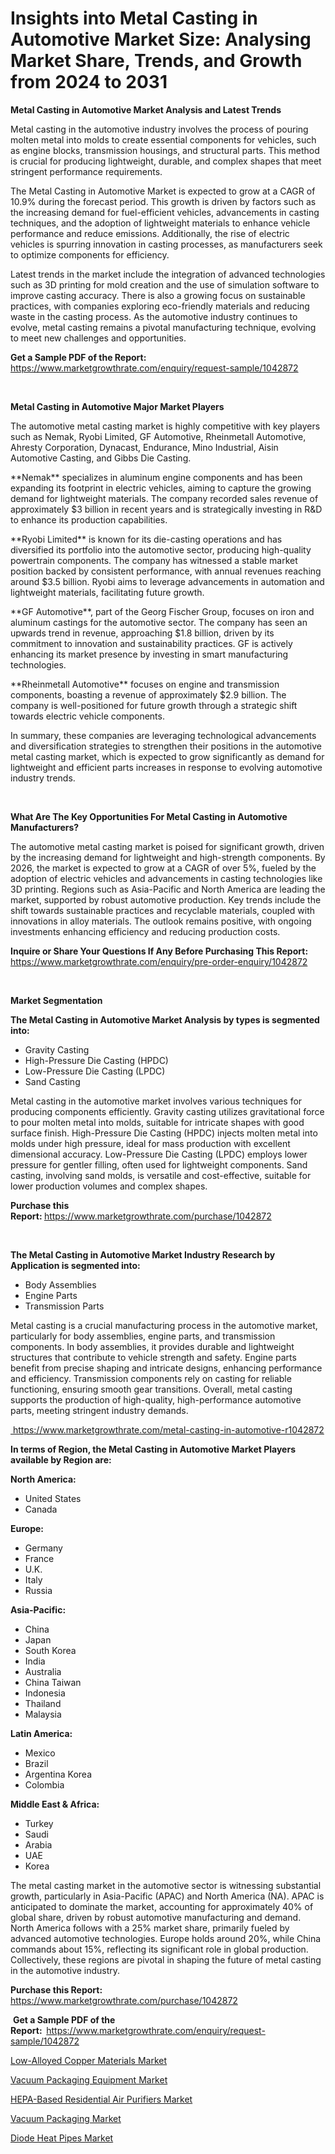 <p><h1>Insights into Metal Casting in Automotive Market Size: Analysing Market Share, Trends, and Growth from 2024 to 2031</h1></p><p><strong>Metal Casting in Automotive Market Analysis and Latest Trends</strong></p>
<p><p>Metal casting in the automotive industry involves the process of pouring molten metal into molds to create essential components for vehicles, such as engine blocks, transmission housings, and structural parts. This method is crucial for producing lightweight, durable, and complex shapes that meet stringent performance requirements. </p><p>The Metal Casting in Automotive Market is expected to grow at a CAGR of 10.9% during the forecast period. This growth is driven by factors such as the increasing demand for fuel-efficient vehicles, advancements in casting techniques, and the adoption of lightweight materials to enhance vehicle performance and reduce emissions. Additionally, the rise of electric vehicles is spurring innovation in casting processes, as manufacturers seek to optimize components for efficiency. </p><p>Latest trends in the market include the integration of advanced technologies such as 3D printing for mold creation and the use of simulation software to improve casting accuracy. There is also a growing focus on sustainable practices, with companies exploring eco-friendly materials and reducing waste in the casting process. As the automotive industry continues to evolve, metal casting remains a pivotal manufacturing technique, evolving to meet new challenges and opportunities.</p></p>
<p><strong>Get a Sample PDF of the Report:&nbsp;</strong> <a href="https://www.marketgrowthrate.com/enquiry/request-sample/1042872">https://www.marketgrowthrate.com/enquiry/request-sample/1042872</a></p>
<p>&nbsp;</p>
<p><strong>Metal Casting in Automotive Major Market Players</strong></p>
<p><p>The automotive metal casting market is highly competitive with key players such as Nemak, Ryobi Limited, GF Automotive, Rheinmetall Automotive, Ahresty Corporation, Dynacast, Endurance, Mino Industrial, Aisin Automotive Casting, and Gibbs Die Casting. </p><p>**Nemak** specializes in aluminum engine components and has been expanding its footprint in electric vehicles, aiming to capture the growing demand for lightweight materials. The company recorded sales revenue of approximately $3 billion in recent years and is strategically investing in R&D to enhance its production capabilities.</p><p>**Ryobi Limited** is known for its die-casting operations and has diversified its portfolio into the automotive sector, producing high-quality powertrain components. The company has witnessed a stable market position backed by consistent performance, with annual revenues reaching around $3.5 billion. Ryobi aims to leverage advancements in automation and lightweight materials, facilitating future growth.</p><p>**GF Automotive**, part of the Georg Fischer Group, focuses on iron and aluminum castings for the automotive sector. The company has seen an upwards trend in revenue, approaching $1.8 billion, driven by its commitment to innovation and sustainability practices. GF is actively enhancing its market presence by investing in smart manufacturing technologies.</p><p>**Rheinmetall Automotive** focuses on engine and transmission components, boasting a revenue of approximately $2.9 billion. The company is well-positioned for future growth through a strategic shift towards electric vehicle components.</p><p>In summary, these companies are leveraging technological advancements and diversification strategies to strengthen their positions in the automotive metal casting market, which is expected to grow significantly as demand for lightweight and efficient parts increases in response to evolving automotive industry trends.</p></p>
<p>&nbsp;</p>
<p><strong>What Are The Key Opportunities For Metal Casting in Automotive Manufacturers?</strong></p>
<p><p>The automotive metal casting market is poised for significant growth, driven by the increasing demand for lightweight and high-strength components. By 2026, the market is expected to grow at a CAGR of over 5%, fueled by the adoption of electric vehicles and advancements in casting technologies like 3D printing. Regions such as Asia-Pacific and North America are leading the market, supported by robust automotive production. Key trends include the shift towards sustainable practices and recyclable materials, coupled with innovations in alloy materials. The outlook remains positive, with ongoing investments enhancing efficiency and reducing production costs.</p></p>
<p><strong>Inquire or Share Your Questions If Any Before Purchasing This Report:</strong> <a href="https://www.marketgrowthrate.com/enquiry/pre-order-enquiry/1042872">https://www.marketgrowthrate.com/enquiry/pre-order-enquiry/1042872</a></p>
<p>&nbsp;</p>
<p><strong>Market Segmentation</strong></p>
<p><strong>The Metal Casting in Automotive Market Analysis by types is segmented into:</strong></p>
<p><ul><li>Gravity Casting</li><li>High-Pressure Die Casting (HPDC)</li><li>Low-Pressure Die Casting (LPDC)</li><li>Sand Casting</li></ul></p>
<p><p>Metal casting in the automotive market involves various techniques for producing components efficiently. Gravity casting utilizes gravitational force to pour molten metal into molds, suitable for intricate shapes with good surface finish. High-Pressure Die Casting (HPDC) injects molten metal into molds under high pressure, ideal for mass production with excellent dimensional accuracy. Low-Pressure Die Casting (LPDC) employs lower pressure for gentler filling, often used for lightweight components. Sand casting, involving sand molds, is versatile and cost-effective, suitable for lower production volumes and complex shapes.</p></p>
<p><strong>Purchase this Report:&nbsp;</strong><a href="https://www.marketgrowthrate.com/purchase/1042872">https://www.marketgrowthrate.com/purchase/1042872</a></p>
<p>&nbsp;</p>
<p><strong>The Metal Casting in Automotive Market Industry Research by Application is segmented into:</strong></p>
<p><ul><li>Body Assemblies</li><li>Engine Parts</li><li>Transmission Parts</li></ul></p>
<p><p>Metal casting is a crucial manufacturing process in the automotive market, particularly for body assemblies, engine parts, and transmission components. In body assemblies, it provides durable and lightweight structures that contribute to vehicle strength and safety. Engine parts benefit from precise shaping and intricate designs, enhancing performance and efficiency. Transmission components rely on casting for reliable functioning, ensuring smooth gear transitions. Overall, metal casting supports the production of high-quality, high-performance automotive parts, meeting stringent industry demands.</p></p>
<p><a href="https://www.marketgrowthrate.com/metal-casting-in-automotive-r1042872">&nbsp;https://www.marketgrowthrate.com/metal-casting-in-automotive-r1042872</a></p>
<p><strong>In terms of Region, the Metal Casting in Automotive Market Players available by Region are:</strong></p>
<p>
    <p> <strong> North America: </strong>
        <ul>
            <li>United States</li>
            <li>Canada</li>
        </ul>
        </p> 
    <p> <strong> Europe: </strong>
        <ul>
            <li>Germany</li>
            <li>France</li>
            <li>U.K.</li>
            <li>Italy</li>
            <li>Russia</li>
        </ul>
        </p> 
    <p> <strong> Asia-Pacific: </strong>
        <ul>
            <li>China</li>
            <li>Japan</li>
            <li>South Korea</li>
            <li>India</li>
            <li>Australia</li>
            <li>China Taiwan</li>
            <li>Indonesia</li>
            <li>Thailand</li>
            <li>Malaysia</li>
        </ul>
        </p> 
    <p> <strong> Latin America: </strong>
        <ul>
            <li>Mexico</li>
            <li>Brazil</li>
            <li>Argentina Korea</li>
            <li>Colombia</li>
        </ul>
        </p> 
    <p> <strong> Middle East & Africa: </strong>
        <ul>
            <li>Turkey</li>
            <li>Saudi</li>
            <li>Arabia</li>
            <li>UAE</li>
            <li>Korea</li>
        </ul>
    </p>
    </p>
<p><p>The metal casting market in the automotive sector is witnessing substantial growth, particularly in Asia-Pacific (APAC) and North America (NA). APAC is anticipated to dominate the market, accounting for approximately 40% of global share, driven by robust automotive manufacturing and demand. North America follows with a 25% market share, primarily fueled by advanced automotive technologies. Europe holds around 20%, while China commands about 15%, reflecting its significant role in global production. Collectively, these regions are pivotal in shaping the future of metal casting in the automotive industry.</p></p>
<p><strong>Purchase this Report: </strong><a href="https://www.marketgrowthrate.com/purchase/1042872">https://www.marketgrowthrate.com/purchase/1042872</a></p>
<p>&nbsp;<strong>Get a Sample PDF of the Report:&nbsp;&nbsp;</strong><a href="https://www.marketgrowthrate.com/enquiry/request-sample/1042872">https://www.marketgrowthrate.com/enquiry/request-sample/1042872</a></p>
<p><strong></strong></p>
<p><p><a href="https://issuu.com/reportprime-2/docs/low-alloyed-copper-materials-market_10bed8f62dbef7">Low-Alloyed Copper Materials Market</a></p><p><a href="https://www.linkedin.com/pulse/vacuum-packaging-equipment-market-global-regional-analysis-uyrjf">Vacuum Packaging Equipment Market</a></p><p><a href="https://medium.com/@chkhskano/hepa-based-residential-air-purifiers-market-size-market-segmentation-market-trends-and-growth-0ec01def1c6b">HEPA-Based Residential Air Purifiers Market</a></p><p><a href="https://www.linkedin.com/pulse/vacuum-packaging-market-trends-detailed-study-its-segmentation-krrif">Vacuum Packaging Market</a></p><p><a href="https://issuu.com/reportprime-2/docs/diode-heat-pipes-market-size-2030.p_498617cd5c5ed0">Diode Heat Pipes Market</a></p></p>